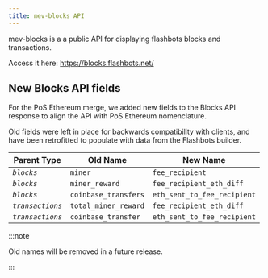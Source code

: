 ```yaml
---
title: mev-blocks API
---
```

mev-blocks is a a public API for displaying flashbots blocks and transactions.

Access it here: https://blocks.flashbots.net/

## New Blocks API fields

For the PoS Ethereum merge, we added new fields to the Blocks API response to align the API with PoS Ethereum nomenclature.

Old fields were left in place for backwards compatibility with clients, and have been retrofitted to populate with data from the Flashbots builder.

| Parent Type | Old Name | New Name |
| --- | --- | --- |
| _`blocks`_ | `miner` | `fee_recipient` |
| _`blocks`_ | `miner_reward` | `fee_recipient_eth_diff` |
| _`blocks`_ | `coinbase_transfers` | `eth_sent_to_fee_recipient` |
| _`transactions`_ | `total_miner_reward` | `fee_recipient_eth_diff` |
| _`transactions`_ | `coinbase_transfer` | `eth_sent_to_fee_recipient` |

:::note

Old names will be removed in a future release.

:::
